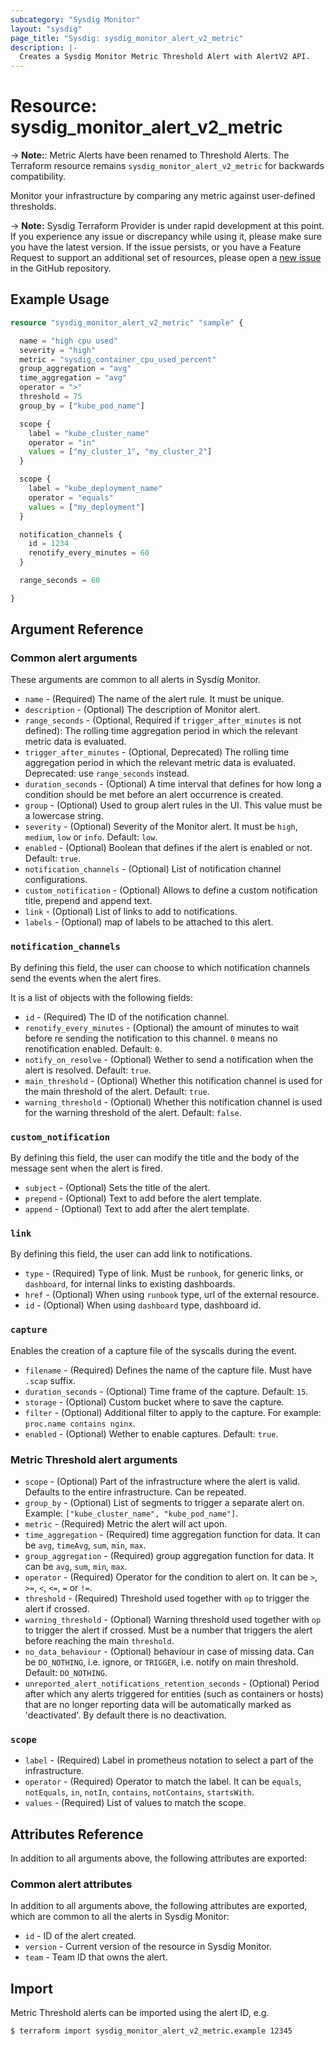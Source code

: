 ```yaml
---
subcategory: "Sysdig Monitor"
layout: "sysdig"
page_title: "Sysdig: sysdig_monitor_alert_v2_metric"
description: |-
  Creates a Sysdig Monitor Metric Threshold Alert with AlertV2 API.
---
```


# Resource: sysdig_monitor_alert_v2_metric

-> **Note:**: Metric Alerts have been renamed to Threshold Alerts. The Terraform resource remains `sysdig_monitor_alert_v2_metric` for backwards compatibility.

Monitor your infrastructure by comparing any metric against user-defined thresholds.

-> **Note:** Sysdig Terraform Provider is under rapid development at this point. If you experience any issue or discrepancy while using it, please make sure you have the latest version. If the issue persists, or you have a Feature Request to support an additional set of resources, please open a [new issue](https://github.com/sysdiglabs/terraform-provider-sysdig/issues/new) in the GitHub repository.

## Example Usage

```terraform
resource "sysdig_monitor_alert_v2_metric" "sample" {

  name = "high cpu used"
  severity = "high"
  metric = "sysdig_container_cpu_used_percent"
  group_aggregation = "avg"
  time_aggregation = "avg"
  operator = ">"
  threshold = 75
  group_by = ["kube_pod_name"]

  scope {
    label = "kube_cluster_name"
    operator = "in"
    values = ["my_cluster_1", "my_cluster_2"]
  }

  scope {
    label = "kube_deployment_name"
    operator = "equals"
    values = ["my_deployment"]
  }

  notification_channels {
    id = 1234
    renotify_every_minutes = 60
  }

  range_seconds = 60

}

```

## Argument Reference

### Common alert arguments

These arguments are common to all alerts in Sysdig Monitor.

* `name` - (Required) The name of the alert rule. It must be unique.
* `description` - (Optional) The description of Monitor alert.
* `range_seconds` - (Optional, Required if `trigger_after_minutes` is not defined): The rolling time aggregation period in which the relevant metric data is evaluated.
* `trigger_after_minutes` - (Optional, Deprecated) The rolling time aggregation period in which the relevant metric data is evaluated. Deprecated: use `range_seconds` instead.
* `duration_seconds` - (Optional) A time interval that defines for how long a condition should be met before an alert occurrence is created.
* `group` - (Optional) Used to group alert rules in the UI. This value must be a lowercase string.
* `severity` - (Optional) Severity of the Monitor alert. It must be `high`, `medium`, `low` or `info`. Default: `low`.
* `enabled` - (Optional) Boolean that defines if the alert is enabled or not. Default: `true`.
* `notification_channels` - (Optional) List of notification channel configurations.
* `custom_notification` - (Optional) Allows to define a custom notification title, prepend and append text.
* `link` - (Optional) List of links to add to notifications.
* `labels` - (Optional) map of labels to be attached to this alert.

### `notification_channels`

By defining this field, the user can choose to which notification channels send the events when the alert fires.

It is a list of objects with the following fields:
* `id` - (Required) The ID of the notification channel.
* `renotify_every_minutes` - (Optional) the amount of minutes to wait before re sending the notification to this channel. `0` means no renotification enabled. Default: `0`.
* `notify_on_resolve` - (Optional) Wether to send a notification when the alert is resolved. Default: `true`.
* `main_threshold` - (Optional) Whether this notification channel is used for the main threshold of the alert. Default: `true`.
* `warning_threshold` - (Optional) Whether this notification channel is used for the warning threshold of the alert. Default: `false`.

### `custom_notification`

By defining this field, the user can modify the title and the body of the message sent when the alert is fired.

* `subject` - (Optional) Sets the title of the alert.
* `prepend` - (Optional) Text to add before the alert template.
* `append` - (Optional) Text to add after the alert template.

### `link`

By defining this field, the user can add link to notifications.

* `type` - (Required) Type of link. Must be `runbook`, for generic links, or `dashboard`, for internal links to existing dashboards.
* `href` - (Optional) When using `runbook` type, url of the external resource.
* `id` - (Optional) When using `dashboard` type, dashboard id.

### `capture`

Enables the creation of a capture file of the syscalls during the event.

* `filename` - (Required) Defines the name of the capture file. Must have `.scap` suffix.
* `duration_seconds` - (Optional) Time frame of the capture. Default: `15`.
* `storage` - (Optional) Custom bucket where to save the capture.
* `filter` - (Optional) Additional filter to apply to the capture. For example: `proc.name contains nginx`.
* `enabled` - (Optional) Wether to enable captures. Default: `true`.

### Metric Threshold alert arguments

* `scope` - (Optional) Part of the infrastructure where the alert is valid. Defaults to the entire infrastructure. Can be repeated.
* `group_by` - (Optional) List of segments to trigger a separate alert on. Example: `["kube_cluster_name", "kube_pod_name"]`.
* `metric` - (Required) Metric the alert will act upon.
* `time_aggregation` - (Required) time aggregation function for data. It can be `avg`, `timeAvg`, `sum`, `min`, `max`.
* `group_aggregation` - (Required) group aggregation function for data. It can be `avg`, `sum`, `min`, `max`.
* `operator` - (Required) Operator for the condition to alert on. It can be `>`, `>=`, `<`, `<=`, `=` or `!=`.
* `threshold` - (Required) Threshold used together with `op` to trigger the alert if crossed.
* `warning_threshold` - (Optional) Warning threshold used together with `op` to trigger the alert if crossed. Must be a number that triggers the alert before reaching the main `threshold`.
* `no_data_behaviour` - (Optional) behaviour in case of missing data. Can be `DO_NOTHING`, i.e. ignore, or `TRIGGER`, i.e. notify on main threshold. Default: `DO_NOTHING`.
* `unreported_alert_notifications_retention_seconds` - (Optional) Period after which any alerts triggered for entities (such as containers or hosts) that are no longer reporting data will be automatically marked as 'deactivated'. By default there is no deactivation.

### `scope`

* `label` - (Required) Label in prometheus notation to select a part of the infrastructure.
* `operator` - (Required) Operator to match the label. It can be `equals`, `notEquals`, `in`, `notIn`, `contains`, `notContains`, `startsWith`.
* `values` - (Required) List of values to match the scope.

## Attributes Reference

In addition to all arguments above, the following attributes are exported:

### Common alert attributes

In addition to all arguments above, the following attributes are exported, which are common to all the alerts in Sysdig Monitor:

* `id` - ID of the alert created.
* `version` - Current version of the resource in Sysdig Monitor.
* `team` - Team ID that owns the alert.


## Import

Metric Threshold alerts can be imported using the alert ID, e.g.

```
$ terraform import sysdig_monitor_alert_v2_metric.example 12345
```
